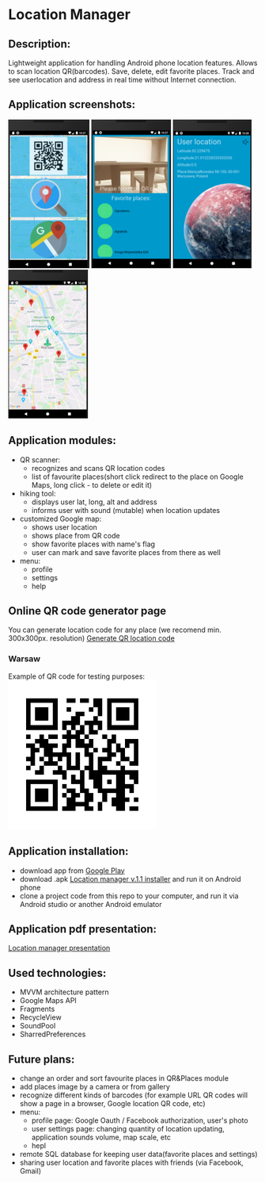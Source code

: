 # Location Manager

## Description:
  Lightweight application for handling Android phone location features. Allows to scan location QR(barcodes). Save, delete, edit favorite places. Track and see userlocation and address in real time without Internet connection. 
  
## Application screenshots:
![Game process](https://github.com/Harnet69/Location/blob/master/app/GitHubMediaFile/main_screen_v.png)
![Game process](https://github.com/Harnet69/Location/blob/master/app/GitHubMediaFile/QR_scan_fav_pl.png)
![Game process](https://github.com/Harnet69/Location/blob/master/app/GitHubMediaFile/hike.png)
![Game process](https://github.com/Harnet69/Location/blob/master/app/GitHubMediaFile/Google_maps.png)

## Application modules: 
- QR scanner:
   - recognizes and scans QR location codes
   - list of favourite places(short click redirect to the place on Google Maps, long click - to delete or edit it)
- hiking tool:
   - displays user lat, long, alt and address
   - informs user with sound (mutable) when location updates
- customized Google map:
   - shows user location
   - shows place from QR code
   - show favorite places with name's flag
   - user can mark and save favorite places from there as well
- menu:
   - profile
   - settings
   - help
   
## Online QR code generator page
You can generate location code for any place (we recomend min. 300x300px. resolution)
[Generate QR location code](https://qrickit.com/qrickit_apps/qrickit_qrcode_creator_text.php)
### Warsaw
Example of QR code for testing purposes: 
![Game process](https://github.com/Harnet69/Location/blob/master/app/GitHubMediaFile/Warsaw.png)

## Application installation:
- download app from [Google Play](https://play.google.com/store/apps/details?id=com.harnet.locationtest)
- download .apk [Location manager v.1.1 installer](https://drive.google.com/file/d/1wm_fZUILPWuW7rpSiuFAoZafVXfWpzBR/view?usp=sharing) and run it on Android phone
- clone a project code from this repo to your computer, and run it via Android studio or another Android emulator

## Application pdf presentation: 
[Location manager presentation](https://drive.google.com/file/d/1DdzJGwpPzItiWG67BYHCk3LdBrFXkCwb/view?usp=sharing)

## Used technologies:
- MVVM architecture pattern
- Google Maps API
- Fragments
- RecycleView
- SoundPool
- SharredPreferences

## Future plans:
- change an order and sort favourite places in QR&Places module
- add places image by a camera or from gallery 
- recognize different kinds of barcodes (for example URL QR codes will show a page in a browser, Google location QR code, etc)
- menu:
   - profile page: Google Oauth / Facebook authorization, user's photo
   - user settings page: changing quantity of location updating, application sounds volume, map scale, etc
   - hepl
- remote SQL database for keeping user data(favorite places and settings)
- sharing user location and favorite places with friends (via Facebook, Gmail)
